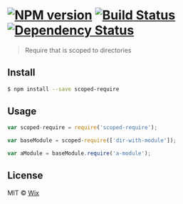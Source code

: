 #  [![NPM version][npm-image]][npm-url] [![Build Status][travis-image]][travis-url] [![Dependency Status][daviddm-url]][daviddm-image]

> Require that is scoped to directories


## Install

```sh
$ npm install --save scoped-require
```


## Usage

```js
var scoped-require = require('scoped-require');

var baseModule = scoped-require(['dir-with-module']);

var aModule = baseModule.require('a-module');
```


## License

MIT © [Wix]()


[npm-url]: https://npmjs.org/package/scoped-require
[npm-image]: https://badge.fury.io/js/scoped-require.svg
[travis-url]: https://travis-ci.org/giltayar/scoped-require
[travis-image]: https://travis-ci.org/giltayar/scoped-require.svg?branch=master
[daviddm-url]: https://david-dm.org/giltayar/scoped-require.svg?theme=shields.io
[daviddm-image]: https://david-dm.org/giltayar/scoped-require
